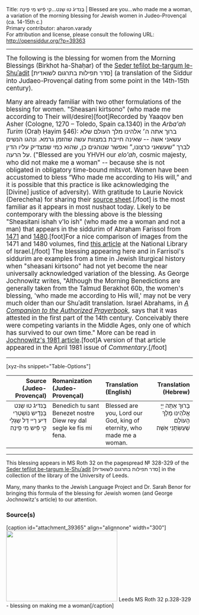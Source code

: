 <html>
<head></head>
<body>
Title: בְּנדּיגֿ טוּ שַנט...קִי פִֿיש מִי פְינַה | Blessed are you...who made me a woman, a variation of the morning blessing for Jewish women in Judeo-Provençal (ca. 14-15th c.)<br />
Primary contributor: aharon.varady<br />
For attribution and license, please consult the following URL: <a href="http://opensiddur.org/?p=39363">http://opensiddur.org/?p=39363</a>
<p />
<hr />

<div class="english" style="font-size: 1.2em;">
The following is the blessing for women from the Morning Blessings (Birkhot ha-Shaḥar) of the <a href="https://explore.library.leeds.ac.uk/special-collections-explore/115456">Seder tefilot be-targum le-Shuʾadit</a> <span class="hebrew">[סדר תפילות בתרגום לשואדית]</span> (a translation of the Siddur into Judaeo-Provençal dating from some point in the 14th-15th century).

Many are already familiar with two other formulations of the blessing for women. "Sheasani kirtsono" (who made me according to Their will/desire)[foot]Recorded by Yaaqov ben Asher (Cologne, 1270 – Toledo, Spain ca.1340) in the <em>Arba'ah Turim</em> (Oraḥ Ḥayim §46): <span class="hebrew">ברוך אתה ה׳ אלהינו מלך העולם שלא עשאני אשה -- שאינה חייבת במצוות עשה שהזמן גרמא. ונהגו הנשים לברך “שעשאני כרצונו,” ואפשר שנוהגים כן, שהוא כמי שמצדיק עליו הדין על הרעה.</span> ("Blessed are you YHVH our <em>elo'ah</em>, cosmic majesty, who did not make me a woman" -- because she is not obligated in obligatory time-bound mitsvot. Women have been accustomed to bless “Who made me according to His will,” and it is possible that this practice is like acknowledging the [Divine] justice of adversity). With gratitude to Laurie Novick (Derecheha) for sharing their <a href="https://www.deracheha.org/prayer-5-she-lo-asani-isha-she-asani-kirtzono/">source sheet</a>.[/foot] is the most familiar as it appears in most nusḥaot today. Likely to be contemporary with the blessing above is the blessing "Sheasitani ishah v'lo ish" (who made me a woman and not a man) that appears in the siddurim of Abraham Farissol from <a href="https://digitalcollections.jtsa.edu/islandora/object/jts%3A215996#page/14/mode/1up">1471</a> and <a href="https://web.nli.org.il/sites/NLI/English/digitallibrary/pages/viewer.aspx?&presentorid=MANUSCRIPTS&docid=PNX_MANUSCRIPTS990000430610205171-1">1480</a>.[foot]For a nice comparison of images from the 1471 and 1480 volumes, find <a href="https://web.nli.org.il/sites/nlis/en/manuscript/pages/first_feminist_siddur.aspx">this article</a> at the National Library of Israel.[/foot] The blessing appearing here and in Farrisol's siddurim are examples from a time in Jewish liturgical history when "sheasani kirtsono" had not yet become the near universally acknowledged variation of the blessing. As George Jochnowitz writes, "Although the Morning Benedictions are generally taken from the Talmud Berakhot 60b, the women's blessing, 'who made me according to His will,' may not be very much older than our Shuʾadit translation. Israel Abrahams, in <em><a href="/?p=12943">A Companion to the Authorized Prayerbook</a></em>, says that it was attested in the first part of the 14th century. Conceivably there were competing variants in the Middle Ages, only one of which has survived to our own time." More can be read in <a href="https://www.jochnowitz.net/Essays/WhoMadeMeAWoman.html">Jochnowitz's 1981 article</a>.[foot]A version of that article appeared in the April 1981 issue of <em>Commentary</em>.[/foot]
</div>

 <hr />

[xyz-ihs snippet="Table-Options"]<table style="margin-left: auto; margin-right: auto;" class="draggable">
<thead><tr><th id="x" style="text-align: right;">Source (Judeo-Provençal)</th><th style="text-align: left;">Romanization (Judeo-Provençal)</th><th style="text-align: left;">Translation (English)</th><th style="text-align: right;">Translation (Hebrew)</th></tr></thead>
<tbody>
<tr><td style="vertical-align:top;">
<div class="judeo-provencal" lang="pro" style="text-align: right;">
בְּנדּיגֿ טוּ שַנט 
בְּנְדְֿיש נוֹשְטְרִי דִּיע 
רְיי דַּל שֵגְלְי 
קִי פִֿיש מִי פְינַה׃
</div></td>

<td style="vertical-align:top;">
<div class="romanized-transliteration" lang="pro" style="text-align: left;">
Benedich tu sant 
Benezet nostre Diew 
rey dal segle
ke fis mi fena. 
</div></td>

<td style="vertical-align:top;">
<div class="english" lang="en" style="text-align: left;">
Blessed are you, 
Lord our God, 
king of eternity, 
who made me a woman.
</div></td>

<td style="vertical-align:top;">
<div class="liturgy" lang="he" style="text-align: right;">
בָּרוּךְ אַתָּה 
יְיָ אֱלֹהֵינוּ
מֶלֶךְ הָעוֹלָם
שֶׁעַשִּׂתָּנִי אִשָּׁה׃
</div></td></tr>
</tbody></table>

<hr />

This blessing appears in MS Roth 32 on the pagespread № 328-329 of the <a href="https://explore.library.leeds.ac.uk/special-collections-explore/115456">Seder tefilot be-targum le-Shuʾadit</a> [סדר תפילות בתרגום לשואדית] in the collection of the library of the University of Leeds.

Many, many thanks to the Jewish Language Project and Dr. Sarah Benor for bringing this formula of the blessing for Jewish women (and George Jochnowitz's article) to our attention. 

<h3>Source(s)</h3>

[caption id="attachment_39365" align="alignnone" width="300"]<a href="https://opensiddur.org/wp-content/uploads/2021/10/Leeds-MS-Roth-32-p.328-329-blessing-on-making-me-a-woman.jpg"><img src="https://opensiddur.org/wp-content/uploads/2021/10/Leeds-MS-Roth-32-p.328-329-blessing-on-making-me-a-woman-300x191.jpg" alt="" width="300" height="191" class="size-medium wp-image-39365" /></a> Leeds MS Roth 32 p.328-329 - blessing on making me a woman[/caption]

&nbsp;
</body>
</html>